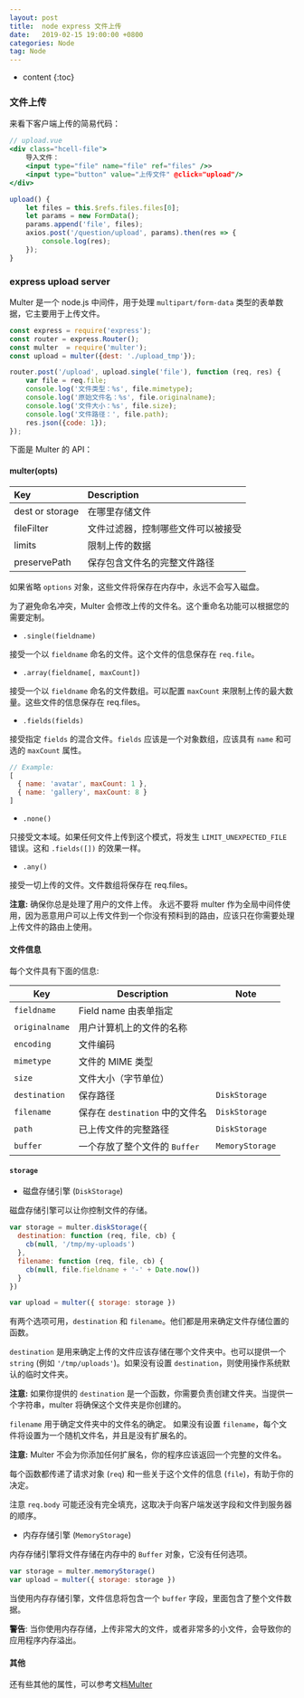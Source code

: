 ```yaml
---
layout: post
title:  node express 文件上传
date:   2019-02-15 19:00:00 +0800
categories: Node
tag: Node
---
```


* content
{:toc}

### 文件上传

来看下客户端上传的简易代码：

```jsx
// upload.vue
<div class="hcell-file">
    导入文件：
    <input type="file" name="file" ref="files" />>
    <input type="button" value="上传文件" @click="upload"/>
</div>

upload() {
    let files = this.$refs.files.files[0];
    let params = new FormData();
    params.append('file', files);
    axios.post('/question/upload', params).then(res => {
        console.log(res);
    });
}
```

### express upload server

Multer 是一个 node.js 中间件，用于处理 `multipart/form-data` 类型的表单数据，它主要用于上传文件。

```js
const express = require('express');
const router = express.Router();
const multer  = require('multer');
const upload = multer({dest: './upload_tmp'});

router.post('/upload', upload.single('file'), function (req, res) {
    var file = req.file;
    console.log('文件类型：%s', file.mimetype);
    console.log('原始文件名：%s', file.originalname);
    console.log('文件大小：%s', file.size);
    console.log('文件路径：', file.path);
    res.json({code: 1});
});
```

下面是 Multer 的 API：

#### multer(opts)

| Key | Description |
| :-- | :-- |
| dest or storage | 在哪里存储文件 |
| fileFilter | 文件过滤器，控制哪些文件可以被接受 |
| limits | 限制上传的数据 |
| preservePath | 保存包含文件名的完整文件路径 |

如果省略 `options` 对象，这些文件将保存在内存中，永远不会写入磁盘。

为了避免命名冲突，Multer 会修改上传的文件名。这个重命名功能可以根据您的需要定制。

* `.single(fieldname)`

接受一个以 `fieldname` 命名的文件。这个文件的信息保存在 `req.file`。

* `.array(fieldname[, maxCount])`

接受一个以 `fieldname` 命名的文件数组。可以配置 `maxCount` 来限制上传的最大数量。这些文件的信息保存在 req.files。

* `.fields(fields)`

接受指定 `fields` 的混合文件。`fields` 应该是一个对象数组，应该具有 `name` 和可选的 `maxCount` 属性。

```js
// Example:
[
  { name: 'avatar', maxCount: 1 },
  { name: 'gallery', maxCount: 8 }
]
```

* `.none()`

只接受文本域。如果任何文件上传到这个模式，将发生 `LIMIT_UNEXPECTED_FILE` 错误。这和 `.fields([])` 的效果一样。

* `.any()`

接受一切上传的文件。文件数组将保存在 req.files。

**注意:** 确保你总是处理了用户的文件上传。 永远不要将 multer 作为全局中间件使用，因为恶意用户可以上传文件到一个你没有预料到的路由，应该只在你需要处理上传文件的路由上使用。

#### 文件信息

每个文件具有下面的信息:

Key | Description | Note
--- | --- | ---
`fieldname` | Field name 由表单指定 |
`originalname` | 用户计算机上的文件的名称 |
`encoding` | 文件编码 |
`mimetype` | 文件的 MIME 类型 |
`size` | 文件大小（字节单位） |
`destination` | 保存路径 | `DiskStorage`
`filename` | 保存在 `destination` 中的文件名 | `DiskStorage`
`path` | 已上传文件的完整路径 | `DiskStorage`
`buffer` | 一个存放了整个文件的 `Buffer`  | `MemoryStorage`

#### `storage`

* 磁盘存储引擎 (`DiskStorage`)

磁盘存储引擎可以让你控制文件的存储。

```javascript
var storage = multer.diskStorage({
  destination: function (req, file, cb) {
    cb(null, '/tmp/my-uploads')
  },
  filename: function (req, file, cb) {
    cb(null, file.fieldname + '-' + Date.now())
  }
})

var upload = multer({ storage: storage })
```

有两个选项可用，`destination` 和 `filename`。他们都是用来确定文件存储位置的函数。

`destination` 是用来确定上传的文件应该存储在哪个文件夹中。也可以提供一个 `string` (例如 `'/tmp/uploads'`)。如果没有设置 `destination`，则使用操作系统默认的临时文件夹。

**注意:** 如果你提供的 `destination` 是一个函数，你需要负责创建文件夹。当提供一个字符串，multer 将确保这个文件夹是你创建的。

`filename` 用于确定文件夹中的文件名的确定。 如果没有设置 `filename`，每个文件将设置为一个随机文件名，并且是没有扩展名的。

**注意:** Multer 不会为你添加任何扩展名，你的程序应该返回一个完整的文件名。

每个函数都传递了请求对象 (`req`) 和一些关于这个文件的信息 (`file`)，有助于你的决定。

注意 `req.body` 可能还没有完全填充，这取决于向客户端发送字段和文件到服务器的顺序。

* 内存存储引擎 (`MemoryStorage`)

内存存储引擎将文件存储在内存中的 `Buffer` 对象，它没有任何选项。

```javascript
var storage = multer.memoryStorage()
var upload = multer({ storage: storage })
```

当使用内存存储引擎，文件信息将包含一个 `buffer` 字段，里面包含了整个文件数据。

**警告**: 当你使用内存存储，上传非常大的文件，或者非常多的小文件，会导致你的应用程序内存溢出。

#### 其他

还有些其他的属性，可以参考文档[Multer](https://github.com/expressjs/multer/blob/master/README.md)